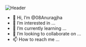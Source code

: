 ![Header](./your-header-image-name.png)
- 👋 Hi, I’m @08Anuragjha
- 👀 I’m interested in ...
- 🌱 I’m currently learning ...
- 💞️ I’m looking to collaborate on ...
- 📫 How to reach me ...

<!---
08Anuragjha/08Anuragjha is a ✨ special ✨ repository because its `README.md` (this file) appears on your GitHub profile.
You can click the Preview link to take a look at your changes.
--->
